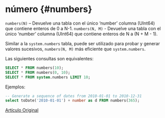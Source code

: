 # número {#numbers}

`numbers(N)` – Devuelve una tabla con el único ‘number’ columna (UInt64) que contiene enteros de 0 a N-1.
`numbers(N, M)` - Devuelve una tabla con el único ‘number’ columna (UInt64) que contiene enteros de N a (N + M - 1).

Similar a la `system.numbers` tabla, puede ser utilizado para probar y generar valores sucesivos, `numbers(N, M)` más eficiente que `system.numbers`.

Las siguientes consultas son equivalentes:

``` sql
SELECT * FROM numbers(10);
SELECT * FROM numbers(0, 10);
SELECT * FROM system.numbers LIMIT 10;
```

Ejemplos:

``` sql
-- Generate a sequence of dates from 2010-01-01 to 2010-12-31
select toDate('2010-01-01') + number as d FROM numbers(365);
```

[Artículo Original](https://clickhouse.tech/docs/es/query_language/table_functions/numbers/) <!--hide-->
